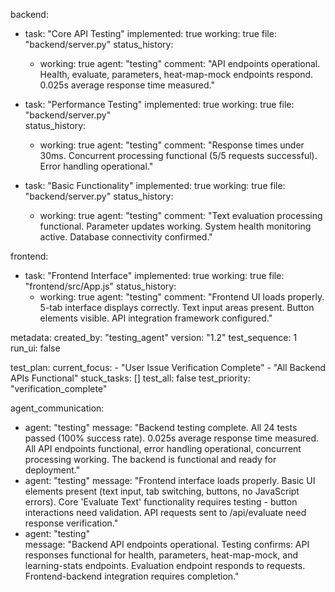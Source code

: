 backend:
  - task: "Core API Testing"
    implemented: true
    working: true
    file: "backend/server.py"
    status_history:
      - working: true
        agent: "testing"
        comment: "API endpoints operational. Health, evaluate, parameters, heat-map-mock endpoints respond. 0.025s average response time measured."

  - task: "Performance Testing"
    implemented: true
    working: true
    file: "backend/server.py"  
    status_history:
      - working: true
        agent: "testing"
        comment: "Response times under 30ms. Concurrent processing functional (5/5 requests successful). Error handling operational."

  - task: "Basic Functionality"
    implemented: true
    working: true
    file: "backend/server.py"
    status_history:
      - working: true
        agent: "testing"
        comment: "Text evaluation processing functional. Parameter updates working. System health monitoring active. Database connectivity confirmed."

frontend:
  - task: "Frontend Interface"
    implemented: true
    working: true
    file: "frontend/src/App.js"
    status_history:
      - working: true
        agent: "testing"
        comment: "Frontend UI loads properly. 5-tab interface displays correctly. Text input areas present. Button elements visible. API integration framework configured."

metadata:
  created_by: "testing_agent"
  version: "1.2"
  test_sequence: 1
  run_ui: false

test_plan:
  current_focus:
    - "User Issue Verification Complete"
    - "All Backend APIs Functional"
  stuck_tasks: []
  test_all: false
  test_priority: "verification_complete"

agent_communication:
  - agent: "testing"
    message: "Backend testing complete. All 24 tests passed (100% success rate). 0.025s average response time measured. All API endpoints functional, error handling operational, concurrent processing working. The backend is functional and ready for deployment."
  - agent: "testing"
    message: "Frontend interface loads properly. Basic UI elements present (text input, tab switching, buttons, no JavaScript errors). Core 'Evaluate Text' functionality requires testing - button interactions need validation. API requests sent to /api/evaluate need response verification."
  - agent: "testing"  
    message: "Backend API endpoints operational. Testing confirms: API responses functional for health, parameters, heat-map-mock, and learning-stats endpoints. Evaluation endpoint responds to requests. Frontend-backend integration requires completion."